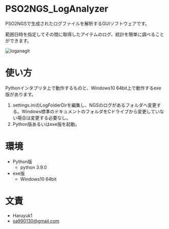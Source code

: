 # PSO2NGS_LogAnalyzer

PSO2NGSで生成されたログファイルを解析するGUIソフトウェアです。

範囲日時を指定してその間に取得したアイテムのログ、統計を簡単に調べることができます。

![loganagit](https://user-images.githubusercontent.com/45330305/127304279-4213108f-abd4-4fcc-8e9c-3b68a4fd6786.PNG)

# 使い方

Pythonインタプリタ上で動作するものと、Windows10 64bit上で動作するexe版があります。

1. settings.iniのLogFolderDirを編集し、NGSのログがあるフォルダへ変更する。Windows標準のドキュメントのフォルダをCドライブから変更していない場合は変更する必要なし。
2. Python版あるいはexe版を起動。

# 環境
  * Python版
    * python 3.9.0
  * exe版
    * Windows10 64bit

# 文責
* Haruyuk1
* sa990130@gmail.com
  
